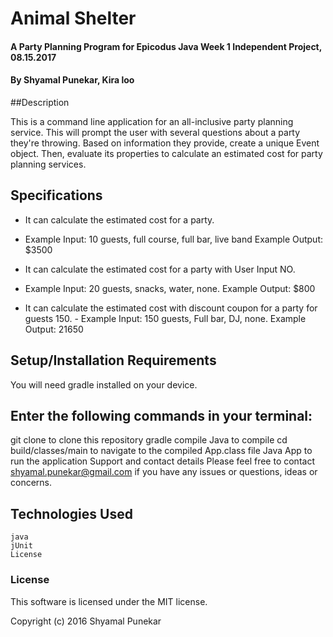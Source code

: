 # Animal Shelter

#### A Party Planning Program for Epicodus Java Week 1 Independent Project, 08.15.2017

####  By Shyamal Punekar, Kira loo

##Description

  This is a command line application for an all-inclusive party planning service. This will prompt the user with several questions about a party they're throwing. Based on information they provide, create a unique Event object. Then, evaluate its properties to calculate an estimated cost for party planning services.

## Specifications

  * It can calculate the estimated cost for a party.
   - Example Input: 10 guests, full course, full bar, live band
     Example Output: $3500

  * It can calculate the estimated cost for a party with User Input NO.
  - Example Input: 20 guests, snacks, water, none.
    Example Output: $800

   * It can calculate the estimated cost with discount coupon for a party for guests 150.
    - Example Input: 150 guests, Full bar, DJ, none.
      Example Output: 21650



## Setup/Installation Requirements

  You will need gradle installed on your device.

## Enter the following commands in your terminal:

   git clone to clone this repository
   gradle compile Java to compile
   cd build/classes/main to navigate to the compiled App.class file
   Java App to run the application
   Support and contact details
      Please feel free to contact shyamal.punekar@gmail.com if you have any issues or questions, ideas or concerns.

## Technologies Used
    java
    jUnit
    License

### License
  This software is licensed under the MIT license.

  Copyright (c) 2016 Shyamal Punekar
